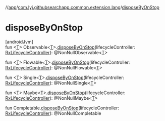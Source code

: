 //[app](../../index.md)/[com.lyj.githubsearchapp.common.extension.lang](index.md)/[disposeByOnStop](dispose-by-on-stop.md)

# disposeByOnStop

[androidJvm]\
fun &lt;[T](dispose-by-on-stop.md)&gt; Observable&lt;[T](dispose-by-on-stop.md)&gt;.[disposeByOnStop](dispose-by-on-stop.md)(lifecycleController: [RxLifecycleController](../com.lyj.githubsearchapp.common.rx/-rx-lifecycle-controller/index.md)): @NonNullObservable&lt;[T](dispose-by-on-stop.md)&gt;

fun &lt;[T](dispose-by-on-stop.md)&gt; Flowable&lt;[T](dispose-by-on-stop.md)&gt;.[disposeByOnStop](dispose-by-on-stop.md)(lifecycleController: [RxLifecycleController](../com.lyj.githubsearchapp.common.rx/-rx-lifecycle-controller/index.md)): @NonNullFlowable&lt;[T](dispose-by-on-stop.md)&gt;

fun &lt;[T](dispose-by-on-stop.md)&gt; Single&lt;[T](dispose-by-on-stop.md)&gt;.[disposeByOnStop](dispose-by-on-stop.md)(lifecycleController: [RxLifecycleController](../com.lyj.githubsearchapp.common.rx/-rx-lifecycle-controller/index.md)): @NonNullSingle&lt;[T](dispose-by-on-stop.md)&gt;

fun &lt;[T](dispose-by-on-stop.md)&gt; Maybe&lt;[T](dispose-by-on-stop.md)&gt;.[disposeByOnStop](dispose-by-on-stop.md)(lifecycleController: [RxLifecycleController](../com.lyj.githubsearchapp.common.rx/-rx-lifecycle-controller/index.md)): @NonNullMaybe&lt;[T](dispose-by-on-stop.md)&gt;

fun Completable.[disposeByOnStop](dispose-by-on-stop.md)(lifecycleController: [RxLifecycleController](../com.lyj.githubsearchapp.common.rx/-rx-lifecycle-controller/index.md)): @NonNullCompletable
